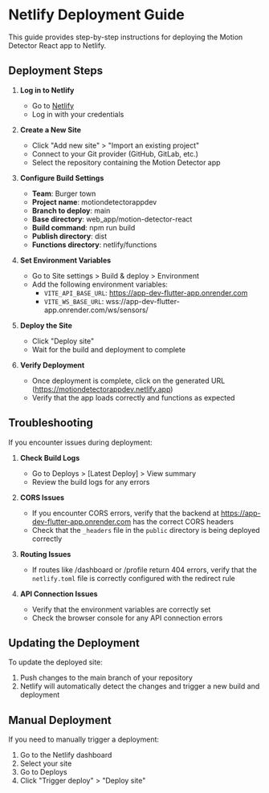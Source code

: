 # Netlify Deployment Guide

This guide provides step-by-step instructions for deploying the Motion Detector React app to Netlify.

## Deployment Steps

1. **Log in to Netlify**
   - Go to [Netlify](https://app.netlify.com/)
   - Log in with your credentials

2. **Create a New Site**
   - Click "Add new site" > "Import an existing project"
   - Connect to your Git provider (GitHub, GitLab, etc.)
   - Select the repository containing the Motion Detector app

3. **Configure Build Settings**
   - **Team**: Burger town
   - **Project name**: motiondetectorappdev
   - **Branch to deploy**: main
   - **Base directory**: web_app/motion-detector-react
   - **Build command**: npm run build
   - **Publish directory**: dist
   - **Functions directory**: netlify/functions

4. **Set Environment Variables**
   - Go to Site settings > Build & deploy > Environment
   - Add the following environment variables:
     - `VITE_API_BASE_URL`: https://app-dev-flutter-app.onrender.com
     - `VITE_WS_BASE_URL`: wss://app-dev-flutter-app.onrender.com/ws/sensors/

5. **Deploy the Site**
   - Click "Deploy site"
   - Wait for the build and deployment to complete

6. **Verify Deployment**
   - Once deployment is complete, click on the generated URL (https://motiondetectorappdev.netlify.app)
   - Verify that the app loads correctly and functions as expected

## Troubleshooting

If you encounter issues during deployment:

1. **Check Build Logs**
   - Go to Deploys > [Latest Deploy] > View summary
   - Review the build logs for any errors

2. **CORS Issues**
   - If you encounter CORS errors, verify that the backend at https://app-dev-flutter-app.onrender.com has the correct CORS headers
   - Check that the `_headers` file in the `public` directory is being deployed correctly

3. **Routing Issues**
   - If routes like /dashboard or /profile return 404 errors, verify that the `netlify.toml` file is correctly configured with the redirect rule

4. **API Connection Issues**
   - Verify that the environment variables are correctly set
   - Check the browser console for any API connection errors

## Updating the Deployment

To update the deployed site:

1. Push changes to the main branch of your repository
2. Netlify will automatically detect the changes and trigger a new build and deployment

## Manual Deployment

If you need to manually trigger a deployment:

1. Go to the Netlify dashboard
2. Select your site
3. Go to Deploys
4. Click "Trigger deploy" > "Deploy site"
